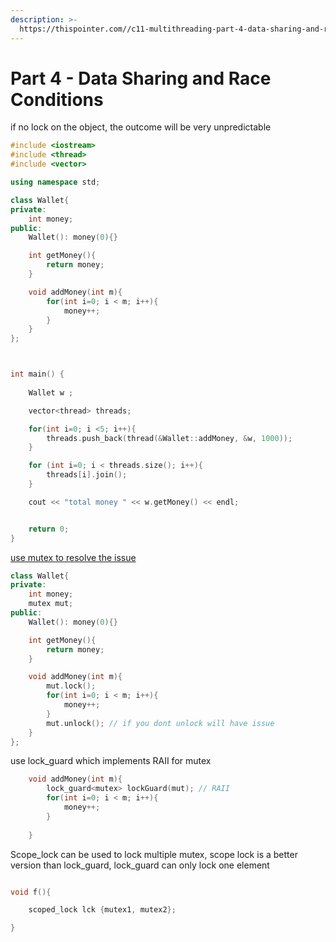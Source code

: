 ```yaml
---
description: >-
  https://thispointer.com//c11-multithreading-part-4-data-sharing-and-race-conditions/
---
```


# Part 4 - Data Sharing and Race Conditions

if no lock on the object, the outcome will be very unpredictable 

```cpp
#include <iostream>
#include <thread>
#include <vector>

using namespace std;

class Wallet{
private:
	int money;
public:
	Wallet(): money(0){}

	int getMoney(){
		return money;
	}

	void addMoney(int m){
		for(int i=0; i < m; i++){
			money++;
		}
	}
};



int main() {
 
    Wallet w ;

    vector<thread> threads;

    for(int i=0; i <5; i++){
    	threads.push_back(thread(&Wallet::addMoney, &w, 1000));
    }

    for (int i=0; i < threads.size(); i++){
    	threads[i].join();
    }

    cout << "total money " << w.getMoney() << endl;


    return 0;
}


```

[use mutex to resolve the issue ](https://thispointer.com//c11-multithreading-part-5-using-mutex-to-fix-race-conditions/)

```cpp
class Wallet{
private:
	int money;
	mutex mut;
public:
	Wallet(): money(0){}

	int getMoney(){
		return money;
	}

	void addMoney(int m){
		mut.lock();
		for(int i=0; i < m; i++){
			money++;
		}
		mut.unlock(); // if you dont unlock will have issue 
	}
};
```

use lock\_guard which implements RAII for mutex

```cpp
	void addMoney(int m){
		lock_guard<mutex> lockGuard(mut); // RAII
		for(int i=0; i < m; i++){
			money++;
		}
		
	}

```

Scope\_lock can be used to lock multiple mutex, scope lock is a better version than lock\_guard, lock\_guard can only lock one element

```cpp

void f(){

    scoped_lock lck {mutex1, mutex2};

}


```

